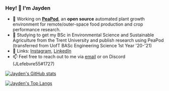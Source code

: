 ### Hey! 👋 I'm Jayden
- 🌱 Working on [**PeaPod**](https://github.com/PeaPodTechnologies/PeaPod), an **open source** automated plant growth environment for remote/outer-space food production and crop performance research.
- 🔭 Studying to get my BSc in Environmental Science and Sustainable Agriculture from the Trent University and publish research using PeaPod (transferred from UofT BASc Engineering Science 1st Year '20-'21)
- 💬 Links: [Instagram](https://www.instagram.com/JLefebvre55), [LinkedIn](https://www.linkedin.com/in/jayden-lefebvre-114bb4164/)
- 📫 Feel free to reach out to me via [email](mailto:jayden.lefebvre55@gmail.com) or on Discord (JLefebvre55#1727)


[![Jayden's GitHub stats](https://github-readme-stats.vercel.app/api?username=jlefebvre55&count_private=true&show_icons=true&include_all_commits=true)](https://github.com/anuraghazra/github-readme-stats)

[![Jayden's Top Langs](https://github-readme-stats.vercel.app/api/top-langs/?username=jlefebvre55&langs_count=8)](https://github.com/anuraghazra/github-readme-stats)
